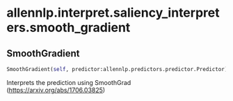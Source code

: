 # allennlp.interpret.saliency_interpreters.smooth_gradient

## SmoothGradient
```python
SmoothGradient(self, predictor:allennlp.predictors.predictor.Predictor) -> None
```

Interprets the prediction using SmoothGrad (https://arxiv.org/abs/1706.03825)


